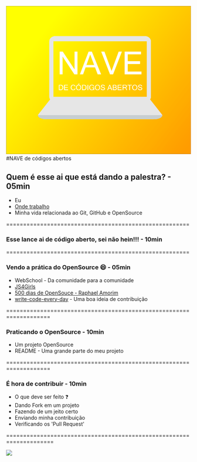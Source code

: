 <img src="img/nave-de-codigos-abertos.png">
#NAVE de códigos abertos

## Quem é esse ai que está dando a palestra? - 05min

* Eu
* <a href="http://www.mtistudio.com/site2014/" target="_blank">Onde trabalho</a>  
* Minha vida relacionada ao Git, GitHub e OpenSource

======================================================

### Esse lance ai de código aberto, sei não hein!!! - 10min

====================================================== 

### Vendo a prática do OpenSource :smile: - 05min

* WebSchool - Da comunidade para a comunidade
* <a href="http://nomadev.com.br/js4girls-a-miss%C3%A3o/" target="_blank">JS4Girls</a>
* <a href="https://www.youtube.com/watch?v=toCdZ2e9Dh4" target="_blank">500 dias de OpenSouce - Raphael Amorim</a>
* <a href="https://github.com/raphamorim/write-code-every-day" target="_blank">write-code-every-day</a> - Uma boa ideia de contribuição

=================================================================== 

### Praticando o OpenSource - 10min

* Um projeto OpenSource
* README - Uma grande parte do meu projeto

===================================================================

### É hora de contribuir - 10min

* O que deve ser feito :question:
* Dando Fork em um projeto
* Fazendo de um jeito certo
* Enviando minha contribuição
* Verificando os 'Pull Request'

====================================================================


![](http://38.media.tumblr.com/cde9e6814441c20066503b6f53a5ed77/tumblr_nx7wopUBBt1tdjm9zo1_500.gif)
